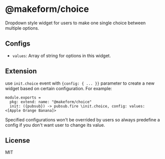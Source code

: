 # @makeform/choice

Dropdown style widget for users to make one single choice between multiple options.


## Configs

 - `values`: Array of string for options in this widget.


## Extension

use `init.choice` event with `{config: { ... }}` parameter to create a new widget based on certain configuration. For example:

    module.exports =
      pkg: extend: name: "@makeform/choice"
      init: ({pubsub}) -> pubsub.fire \init.choice, config: values: <[Apple Orange Banana]>

Specified configurations won't be overrided by users so always predefine a config if you don't want user to change its value.


## License

MIT
